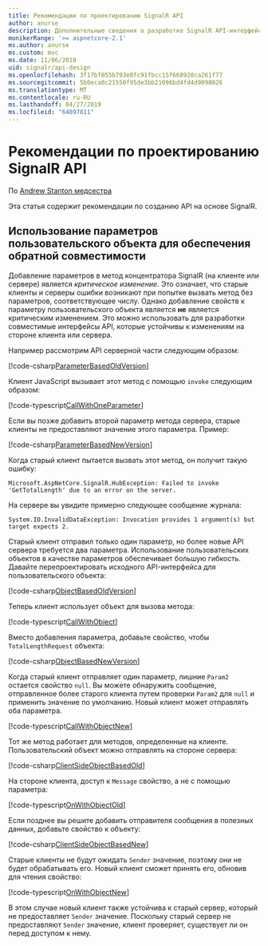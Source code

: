 ```yaml
---
title: Рекомендации по проектированию SignalR API
author: anurse
description: Дополнительные сведения о разработке SignalR API-интерфейсы для обеспечения совместимости между версиями приложения.
monikerRange: '>= aspnetcore-2.1'
ms.author: anurse
ms.custom: mvc
ms.date: 11/06/2018
uid: signalr/api-design
ms.openlocfilehash: 3f17bf055b793e8fc91fbcc15f668928ca261f77
ms.sourcegitcommit: 5b0eca8c21550f95de3bb21096bd4fd4d9098026
ms.translationtype: MT
ms.contentlocale: ru-RU
ms.lasthandoff: 04/27/2019
ms.locfileid: "64897811"
---
```

# <a name="signalr-api-design-considerations"></a>Рекомендации по проектированию SignalR API

По [Andrew Stanton медсестра](https://twitter.com/anurse)

Эта статья содержит рекомендации по созданию API на основе SignalR.

## <a name="use-custom-object-parameters-to-ensure-backwards-compatibility"></a>Использование параметров пользовательского объекта для обеспечения обратной совместимости

Добавление параметров в метод концентратора SignalR (на клиенте или сервере) является *критическое изменение*. Это означает, что старые клиенты и серверы ошибки возникают при попытке вызвать метод без параметров, соответствующее числу. Однако добавление свойств к параметру пользовательского объекта является **не** является критическим изменением. Это можно использовать для разработки совместимые интерфейсы API, которые устойчивы к изменениям на стороне клиента или сервера.

Например рассмотрим API серверной части следующим образом:

[!code-csharp[ParameterBasedOldVersion](api-design/sample/Samples.cs?name=ParameterBasedOldVersion)]

Клиент JavaScript вызывает этот метод с помощью `invoke` следующим образом:

[!code-typescript[CallWithOneParameter](api-design/sample/Samples.ts?name=CallWithOneParameter)]

Если вы позже добавить второй параметр метода сервера, старые клиенты не предоставляют значение этого параметра. Пример:

[!code-csharp[ParameterBasedNewVersion](api-design/sample/Samples.cs?name=ParameterBasedNewVersion)]

Когда старый клиент пытается вызвать этот метод, он получит такую ошибку:

```
Microsoft.AspNetCore.SignalR.HubException: Failed to invoke 'GetTotalLength' due to an error on the server.
```

На сервере вы увидите примерно следующее сообщение журнала:

```
System.IO.InvalidDataException: Invocation provides 1 argument(s) but target expects 2.
```

Старый клиент отправил только один параметр, но более новые API сервера требуется два параметра. Использование пользовательских объектов в качестве параметров обеспечивает большую гибкость. Давайте перепроектировать исходного API-интерфейса для пользовательского объекта:

[!code-csharp[ObjectBasedOldVersion](api-design/sample/Samples.cs?name=ObjectBasedOldVersion)]

Теперь клиент использует объект для вызова метода:

[!code-typescript[CallWithObject](api-design/sample/Samples.ts?name=CallWithObject)]

Вместо добавления параметра, добавьте свойство, чтобы `TotalLengthRequest` объекта:

[!code-csharp[ObjectBasedNewVersion](api-design/sample/Samples.cs?name=ObjectBasedNewVersion&highlight=4,9-13)]

Когда старый клиент отправляет один параметр, лишние `Param2` остается свойство `null`. Вы можете обнаружить сообщение, отправленное более старого клиента путем проверки `Param2` для `null` и применить значение по умолчанию. Новый клиент может отправлять оба параметра.

[!code-typescript[CallWithObjectNew](api-design/sample/Samples.ts?name=CallWithObjectNew)]

Тот же метод работает для методов, определенные на клиенте. Пользовательский объект можно отправлять на стороне сервера:

[!code-csharp[ClientSideObjectBasedOld](api-design/sample/Samples.cs?name=ClientSideObjectBasedOld)]

На стороне клиента, доступ к `Message` свойство, а не с помощью параметра:

[!code-typescript[OnWithObjectOld](api-design/sample/Samples.ts?name=OnWithObjectOld)]

Если позднее вы решите добавить отправителя сообщения в полезных данных, добавьте свойство к объекту:

[!code-csharp[ClientSideObjectBasedNew](api-design/sample/Samples.cs?name=ClientSideObjectBasedNew&highlight=5)]

Старые клиенты не будут ожидать `Sender` значение, поэтому они не будет обрабатывать его. Новый клиент сможет принять его, обновив для чтения свойство:

[!code-typescript[OnWithObjectNew](api-design/sample/Samples.ts?name=OnWithObjectNew&highlight=2-5)]

В этом случае новый клиент также устойчива к старый сервер, который не предоставляет `Sender` значение. Поскольку старый сервер не предоставляют `Sender` значение, клиент проверяет, существует ли он перед доступом к нему.
